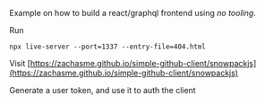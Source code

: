Example on how to build a react/graphql frontend using _no tooling_.

Run

```
npx live-server --port=1337 --entry-file=404.html
```

Visit [https://zachasme.github.io/simple-github-client/snowpackjs](https://zachasme.github.io/simple-github-client/snowpackjs)

Generate a user token, and use it to auth the client
